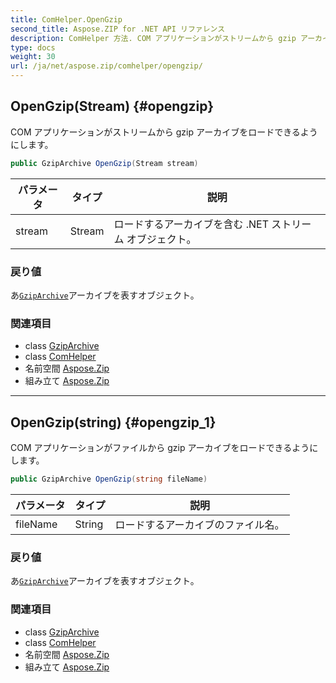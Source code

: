 ```yaml
---
title: ComHelper.OpenGzip
second_title: Aspose.ZIP for .NET API リファレンス
description: ComHelper 方法. COM アプリケーションがストリームから gzip アーカイブをロードできるようにします
type: docs
weight: 30
url: /ja/net/aspose.zip/comhelper/opengzip/
---
```

## OpenGzip(Stream) {#opengzip}

COM アプリケーションがストリームから gzip アーカイブをロードできるようにします。

```csharp
public GzipArchive OpenGzip(Stream stream)
```

| パラメータ | タイプ | 説明 |
| --- | --- | --- |
| stream | Stream | ロードするアーカイブを含む .NET ストリーム オブジェクト。 |

### 戻り値

あ[`GzipArchive`](../../../aspose.zip.gzip/gziparchive/)アーカイブを表すオブジェクト。

### 関連項目

* class [GzipArchive](../../../aspose.zip.gzip/gziparchive/)
* class [ComHelper](../)
* 名前空間 [Aspose.Zip](../../comhelper/)
* 組み立て [Aspose.Zip](../../../)

---

## OpenGzip(string) {#opengzip_1}

COM アプリケーションがファイルから gzip アーカイブをロードできるようにします。

```csharp
public GzipArchive OpenGzip(string fileName)
```

| パラメータ | タイプ | 説明 |
| --- | --- | --- |
| fileName | String | ロードするアーカイブのファイル名。 |

### 戻り値

あ[`GzipArchive`](../../../aspose.zip.gzip/gziparchive/)アーカイブを表すオブジェクト。

### 関連項目

* class [GzipArchive](../../../aspose.zip.gzip/gziparchive/)
* class [ComHelper](../)
* 名前空間 [Aspose.Zip](../../comhelper/)
* 組み立て [Aspose.Zip](../../../)


